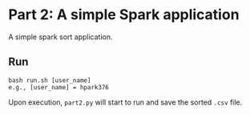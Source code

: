 # Part 2: A simple Spark application

A simple spark sort application.

## Run

    bash run.sh [user_name]
    e.g., [user_name] = hpark376

Upon execution, `part2.py` will start to run and save the sorted `.csv` file.